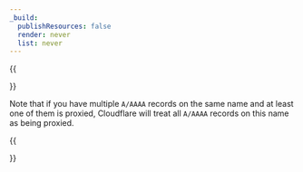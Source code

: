 ```yaml
---
_build:
  publishResources: false
  render: never
  list: never
---
```


{{<Aside type="warning">}}

Note that if you have multiple `A/AAAA` records on the same name and at least one of them is proxied, Cloudflare will treat all `A/AAAA` records on this name as being proxied.

{{</Aside>}}